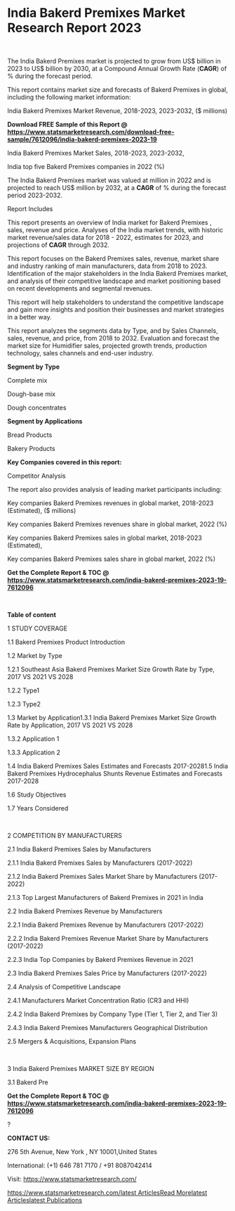 <h1>India Bakerd Premixes Market Research Report 2023</h1><br/><p>The India Bakerd Premixes market is projected to grow from US$ billion in 2023 to US$ billion by 2030, at a Compound Annual Growth Rate (<strong>CAGR</strong>) of % during the forecast period.</p>
 
 
 
 <p>This report contains market size and forecasts of Bakerd Premixes in global, including the following market information:</p>
 
 
 
 <p>India Bakerd Premixes Market Revenue, 2018-2023, 2023-2032, ($ millions)</p>
 
 
 
 <p><strong>Download FREE Sample of this Report @ <a href="https://www.statsmarketresearch.com/download-free-sample/7612096/india-bakerd-premixes-2023-19">https://www.statsmarketresearch.com/download-free-sample/7612096/india-bakerd-premixes-2023-19</a></strong></p>
 
 
 
 <p>India Bakerd Premixes Market Sales, 2018-2023, 2023-2032,</p>
 
 
 
 <p>India top five Bakerd Premixes companies in 2022 (%)</p>
 
 
 
 <p>The India Bakerd Premixes market was valued at million in 2022 and is projected to reach US$ million by 2032, at a <strong>CAGR</strong> of % during the forecast period 2023-2032.</p>
 
 
 
 <p>Report Includes</p>
 
 
 
 <p>This report presents an overview of India market for Bakerd Premixes , sales, revenue and price. Analyses of the India market trends, with historic market revenue/sales data for 2018 - 2022, estimates for 2023, and projections of <strong>CAGR</strong> through 2032.</p>
 
 
 
 <p>This report focuses on the Bakerd Premixes sales, revenue, market share and industry ranking of main manufacturers, data from 2018 to 2023. Identification of the major stakeholders in the India Bakerd Premixes market, and analysis of their competitive landscape and market positioning based on recent developments and segmental revenues.</p>
 
 
 
 <p>This report will help stakeholders to understand the competitive landscape and gain more insights and position their businesses and market strategies in a better way.</p>
 
 
 
 <p>This report analyzes the segments data by Type, and by Sales Channels, sales, revenue, and price, from 2018 to 2032. Evaluation and forecast the market size for Humidifier sales, projected growth trends, production technology, sales channels and end-user industry.</p>
 
 
 
 <p><strong>Segment by Type</strong></p>
 
 
 
 <p>Complete mix</p>
 
 
 
 <p>Dough-base mix</p>
 
 
 
 <p>Dough concentrates</p>
 
 
 
 <p><strong>Segment <strong><strong>by Applications</strong></strong></strong></p>
 
 
 
 <p>Bread Products</p>
 
 
 
 <p>Bakery Products</p>
 
 
 
 <p><strong>Key Companies covered in this report:</strong></p>
 
 
 
 <p>Competitor Analysis</p>
 
 
 
 <p>The report also provides analysis of leading market participants including:</p>
 
 
 
 <p>Key companies Bakerd Premixes revenues in global market, 2018-2023 (Estimated), ($ millions)</p>
 
 
 
 <p>Key companies Bakerd Premixes revenues share in global market, 2022 (%)</p>
 
 
 
 <p>Key companies Bakerd Premixes sales in global market, 2018-2023 (Estimated),</p>
 
 
 
 <p>Key companies Bakerd Premixes sales share in global market, 2022 (%)</p>
 
 
 
 <div><b>Get the Complete Report & TOC @ <a href="https://www.statsmarketresearch.com/india-bakerd-premixes-2023-19-7612096">https://www.statsmarketresearch.com/india-bakerd-premixes-2023-19-7612096</a></b></div>
 
 
 
 <p><br />
 
 <b>Table of content</b></p>
 
 
 
 <p>1 STUDY COVERAGE<br />
 
 1.1 Bakerd Premixes Product Introduction<br />
 
 1.2 Market by Type<br />
 
 1.2.1 Southeast Asia Bakerd Premixes Market Size Growth Rate by Type, 2017 VS 2021 VS 2028<br />
 
 1.2.2 Type1<br />
 
 1.2.3 Type2<br />
 
 1.3 Market by Application1.3.1 India Bakerd Premixes Market Size Growth Rate by Application, 2017 VS 2021 VS 2028<br />
 
 1.3.2 Application 1<br />
 
 1.3.3 Application 2<br />
 
 1.4 India Bakerd Premixes Sales Estimates and Forecasts 2017-20281.5 India Bakerd Premixes Hydrocephalus Shunts Revenue Estimates and Forecasts 2017-2028<br />
 
 1.6 Study Objectives<br />
 
 1.7 Years Considered<br />
 
 <br />
 
 2 COMPETITION BY MANUFACTURERS<br />
 
 2.1 India Bakerd Premixes Sales by Manufacturers<br />
 
 2.1.1 India Bakerd Premixes Sales by Manufacturers (2017-2022)<br />
 
 2.1.2 India Bakerd Premixes Sales Market Share by Manufacturers (2017-2022)<br />
 
 2.1.3 Top Largest Manufacturers of Bakerd Premixes in 2021 in India<br />
 
 2.2 India Bakerd Premixes Revenue by Manufacturers<br />
 
 2.2.1 India Bakerd Premixes Revenue by Manufacturers (2017-2022)<br />
 
 2.2.2 India Bakerd Premixes Revenue Market Share by Manufacturers (2017-2022)<br />
 
 2.2.3 India Top Companies by Bakerd Premixes Revenue in 2021<br />
 
 2.3 India Bakerd Premixes Sales Price by Manufacturers (2017-2022)<br />
 
 2.4 Analysis of Competitive Landscape<br />
 
 2.4.1 Manufacturers Market Concentration Ratio (CR3 and HHI)<br />
 
 2.4.2 India Bakerd Premixes by Company Type (Tier 1, Tier 2, and Tier 3)<br />
 
 2.4.3 India Bakerd Premixes Manufacturers Geographical Distribution<br />
 
 2.5 Mergers & Acquisitions, Expansion Plans<br />
 
 <br />
 
 3 India Bakerd Premixes MARKET SIZE BY REGION<br />
 
 3.1 Bakerd Pre</p>
 
 
 
 <div><b>Get the Complete Report & TOC @ <a href="https://www.statsmarketresearch.com/india-bakerd-premixes-2023-19-7612096">https://www.statsmarketresearch.com/india-bakerd-premixes-2023-19-7612096</a></b></div>
 
 
 
 <p>? </p>
 
 
 
 <p><b>CONTACT US:</b><br />
 
 276 5th Avenue, New York , NY 10001,United States<br />
 
 International: (+1) 646 781 7170 / +91 8087042414<br />
 
 Visit: <a href="https://www.statsmarketresearch.com/">https://www.statsmarketresearch.com/</a><br />
 
 <a href="https://gyeongbokgung.com">https://www.statsmarketresearch.com/</a><a href="https://hallyeomaritime.com">latest Articles</a><a href="https://jingwansa.com">Read More</a><a href="https://nguoiviet.jp/">latest Articles</a><a href="https://www.intelmarketresearch.com/">latest Publications</a></p>